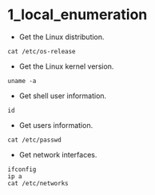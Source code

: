 # 1_local_enumeration

- Get the Linux distribution.

```shell
cat /etc/os-release
```

- Get the Linux kernel version.

```shell
uname -a
```

- Get shell user information.

```shell
id
```

- Get users information.

```shell
cat /etc/passwd
```

- Get network interfaces.

```shell
ifconfig
ip a 
cat /etc/networks
```

